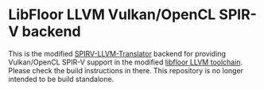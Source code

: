 # LibFloor LLVM Vulkan/OpenCL SPIR-V backend

This is the modified [SPIRV-LLVM-Translator](https://github.com/KhronosGroup/SPIRV-LLVM-Translator) backend for providing Vulkan/OpenCL SPIR-V support in the modified [libfloor LLVM toolchain](https://github.com/a2flo/floor_llvm).
Please check the build instructions in there. This repository is no longer intended to be build standalone.
